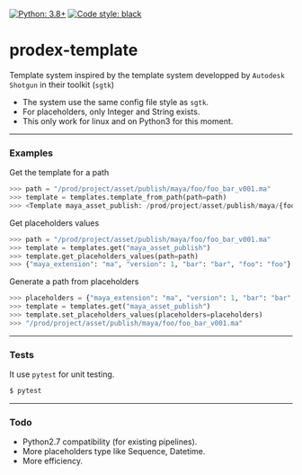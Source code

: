 [![Python: 3.8+](https://img.shields.io/badge/Python-3.8%2B-blue)](https://www.python.org/downloads/release/python-380/)
[![Code style: black](https://img.shields.io/badge/code%20style-black-000000.svg)](https://github.com/psf/black)

# prodex-template

Template system inspired by the template system developped by `Autodesk Shotgun` in their toolkit (`sgtk`)

- The system use the same config file style as `sgtk`.
- For placeholders, only Integer and String exists.
- This only work for linux and on Python3 for this moment.
---
### Examples

Get the template for a path
```python
>>> path = "/prod/project/asset/publish/maya/foo/foo_bar_v001.ma"
>>> template = templates.template_from_path(path=path)
>>> <Template maya_asset_publish: /prod/project/asset/publish/maya/{foo}[_{baz}]/{foo}[_{bar}]_v{version}.{maya_extension}>
```

Get placeholders values
```python
>>> path = "/prod/project/asset/publish/maya/foo/foo_bar_v001.ma"
>>> template = templates.get("maya_asset_publish")
>>> template.get_placeholders_values(path=path)
>>> {"maya_extension": "ma", "version": 1, "bar": "bar", "foo": "foo"}
```

Generate a path from placeholders
```python
>>> placeholders = {"maya_extension": "ma", "version": 1, "bar": "bar", "foo": "foo"}
>>> template = templates.get("maya_asset_publish")
>>> template.set_placeholders_values(placeholders=placeholders)
>>> "/prod/project/asset/publish/maya/foo/foo_bar_v001.ma"
```
---
### Tests
It use `pytest` for unit testing.
```bash
$ pytest
```
---
### Todo
- Python2.7 compatibility (for existing pipelines).
- More placeholders type like Sequence, Datetime.
- More efficiency.